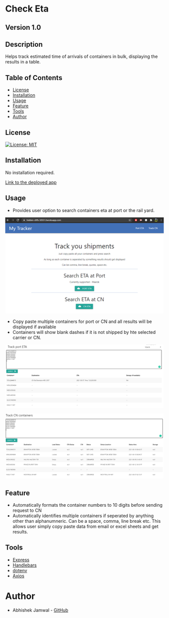 # Check Eta
## Version 1.0
## Description
Helps track estimated time of arrivals of containers in bulk, displaying the results in a table. 

## Table of Contents
* [License](#license)
* [Installation](#installation)
* [Usage](#usage)
* [Feature](#feature)
* [Tools](#credits)
* [Author](#author)

## License
[![License: MIT](https://img.shields.io/badge/License-MIT-yellow.svg)](https://opensource.org/licenses/MIT)

## Installation
No installation required.

[Link to the deployed app](https://hidden-cliffs-50551.herokuapp.com/)

## Usage
* Provides user option to search containers eta at port or the rail yard.

![Homepage](./assets/images/homepage.PNG)

* Copy paste multiple containers for port or CN and all results will be displayed if available
* Containers will show blank dashes if it is not shipped by hte selected carrier or CN.

![PortEta](./assets/images/PortEta.PNG)

![trackCn](./assets/images/trackCn.PNG)

## Feature
* Automatically formats the container numbers to 10 digits before sending request to CN
* Automatically identifies multiple containers if seperated by anything other than alphanumneric. Can be a space, comma, line break etc. This allows user simply copy paste data from email or excel sheets and get results.

## Tools
* [Express](https://www.npmjs.com/package/express)
* [Handlebars](https://www.npmjs.com/package/handlebars)
* [dotenv](https://www.npmjs.com/package/dotenv)
* [Axios](https://www.npmjs.com/package/axios)

# Author
* Abhishek Jamwal - [GitHub](https://github.com/jamwalab)
